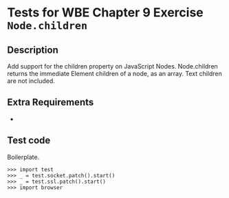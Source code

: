 Tests for WBE Chapter 9 Exercise `Node.children`
============================================

Description
-----------

Add support for the children property on JavaScript Nodes.
Node.children returns the immediate Element children of a node, as an array.
Text children are not included.


Extra Requirements
------------------
* 


Test code
---------

Boilerplate.

    >>> import test
    >>> _ = test.socket.patch().start()
    >>> _ = test.ssl.patch().start()
    >>> import browser
